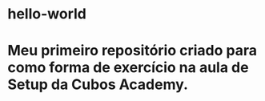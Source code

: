 # hello-world
# Meu primeiro repositório criado para como forma de exercício na aula de Setup da Cubos Academy.